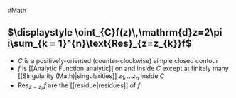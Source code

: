 #Math 
## $\displaystyle \oint_{C}f(z)\,\mathrm{d}z=2\pi i\sum_{k = 1}^{n}\text{Res}_{z=z_{k}}f$
* $\displaystyle C$ is a positively-oriented (counter-clockwise) simple closed contour
* $\displaystyle f$ is [[Analytic Function|analytic]] on and inside $\displaystyle C$ except at finitely many [[Singularity (Math)|singularities]] $\displaystyle z_{1},\ldots z_{n}$ inside $\displaystyle C$
* $\displaystyle \text{Res}_{z=z_{k}}f$ are the [[residue|residues]] of $\displaystyle f$